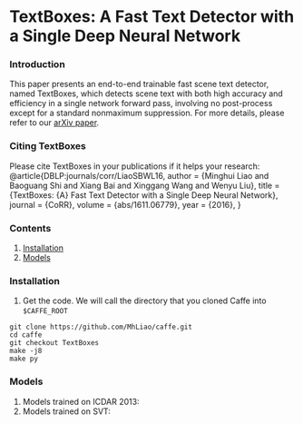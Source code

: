 # TextBoxes: A Fast Text Detector with a Single Deep Neural Network


### Introduction
This paper presents an end-to-end trainable fast scene text detector, named TextBoxes, which detects scene text with both high accuracy and efficiency in a single network forward pass, involving no post-process except for a standard nonmaximum suppression. For more details, please refer to our [arXiv paper](https://arxiv.org/abs/1611.06779).

### Citing TextBoxes
Please cite TextBoxes in your publications if it helps your research:
    @article{DBLP:journals/corr/LiaoSBWL16,
      author    = {Minghui Liao and
                   Baoguang Shi and
                   Xiang Bai and
                   Xinggang Wang and
                   Wenyu Liu},
      title     = {TextBoxes: {A} Fast Text Detector with a Single Deep Neural Network},
      journal   = {CoRR},
      volume    = {abs/1611.06779},
      year      = {2016},
    }

### Contents
1. [Installation](#installation)
2. [Models](#models)

### Installation
1. Get the code. We will call the directory that you cloned Caffe into `$CAFFE_ROOT`
  ```Shell
  git clone https://github.com/MhLiao/caffe.git
  cd caffe
  git checkout TextBoxes
  make -j8
  make py
  ```

### Models
1. Models trained on ICDAR 2013: 
1. Models trained on SVT:
